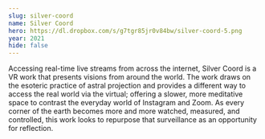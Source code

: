 ```yaml
---
slug: silver-coord
name: Silver Coord
hero: https://dl.dropbox.com/s/g7tgr85jr0v84bw/silver-coord-5.png
year: 2021
hide: false
---
```


Accessing real-time live streams from across the internet, Silver Coord is a VR work that presents visions from around the world. The work draws on the esoteric practice of astral projection and provides a different way to access the real world via the virtual; offering a slower, more meditative space to contrast the everyday world of Instagram and Zoom. As every corner of the earth becomes more and more watched, measured, and controlled, this work looks to repurpose that surveillance as an opportunity for reflection.
